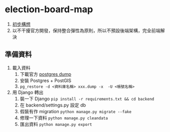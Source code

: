 # election-board-map

1. [初步構想](https://hackmd.io/EtyCkRwRSTGov-ODJdO95A)
2. 以不干擾官方開發，保持整合彈性為原則，所以不預設後端架構，完全前端解決

## 準備資料
1. 載入資料
   1. 下載官方 [postgres dump](https://projects.readr.tw/election-board/dumps/election_board_1541565982.dump)
   2. 安裝 Postgres + PostGIS
   2. `pg_restore -d <資料庫名稱> xxx.dump -x  -U <帳號名稱>`
2. 用 Django 轉出 
   1. 裝一下 Django `pip install -r requirements.txt && cd backend`
   3. 在 backend/settings.py 設定 db
   4. 假裝有作 migration `python manage.py migrate --fake`
   5. 修理一下資料 `python manage.py cleandata`
   6. 匯出資料 `python manage.py export`
